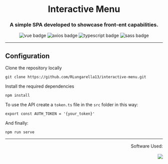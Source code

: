<h1 align=center> Interactive Menu</h1>
<h3 align=center>
  A simple <strong>SPA</strong> developed to showcase front-ent capabilities.
</h3>
<p align=center>
  <img src="https://img.shields.io/badge/Vue%20js-35495E?style=for-the-badge&logo=vuedotjs&logoColor=4FC08D" alt="vue badge">
  <img src="https://img.shields.io/badge/axios-671ddf?&style=for-the-badge&logo=axios&logoColor=white" alt="axios badge">
  <img src="https://img.shields.io/badge/TypeScript-007ACC?style=for-the-badge&logo=typescript&logoColor=white" alt="typescript badge">
  <img src="https://img.shields.io/badge/Sass-CC6699?style=for-the-badge&logo=sass&logoColor=white" alt="sass badge">
</p>

---
## Configuration
Clone the repository locally
```
git clone https://github.com/RLungarella13/interactive-menu.git 
```
Install the required dependencies
```
npm install
```
To use the API create a `token.ts` file in the `src` folder in this way:
```
export const AUTH_TOKEN = '{your_token}'
```
And finally:
```
npm run serve
```
---
<p align=right>
Software Used:<br/><br/>
  <img src="https://skillicons.dev/icons?i=figma,photoshop,vscode">

</p>


